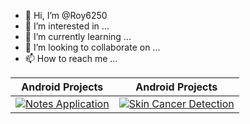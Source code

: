 - 👋 Hi, I’m @Roy6250
- 👀 I’m interested in ...
- 🌱 I’m currently learning ...
- 💞️ I’m looking to collaborate on ...
- 📫 How to reach me ...

<!---
Roy6250/Roy6250 is a ✨ special ✨ repository because its `README.md` (this file) appears on your GitHub profile.
You can click the Preview link to take a look at your changes.
--->

| Android Projects  | Android Projects |
| ------------- | ------------- |
| [![Notes Application](https://github-readme-stats.vercel.app/api/pin/?username=Roy6250&repo=Notes-Application&show_owner=true)](https://github.com/Roy6250/Notes-Application)  | [![Skin Cancer Detection](https://github-readme-stats.vercel.app/api/pin/?username=Roy6250&repo=Skin-Cancer-Detection&show_owner=true)](https://github.com/Roy6250/Skin-Cancer-Detection) |


